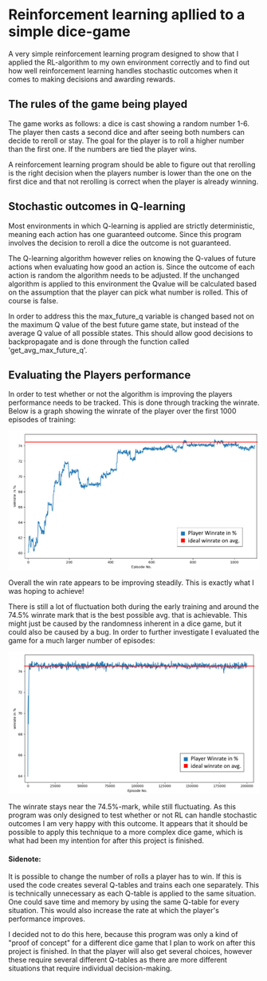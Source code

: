 # Reinforcement learning apllied to a simple dice-game
A very simple reinforcement learning program designed to show that I applied the RL-algorithm to my own environment correctly
and to find out how well reinforcement learning handles stochastic outcomes when it comes to making decisions and awarding rewards.

## The rules of the game being played
The game works as follows: a dice is cast showing a random number 1-6. The player then casts a second dice and after seeing both numbers can decide to reroll or stay.
The goal for the player is to roll a higher number than the first one. If the numbers are tied the player wins.

A reinforcement learning program should be able to figure out that rerolling is the right decision when the players number is lower than the one on the first dice
and that not rerolling is correct when the player is already winning.


## Stochastic outcomes in Q-learning

Most environments in which Q-learning is applied are strictly deterministic, meaning each action has one guaranteed outcome. Since this program involves the decision to reroll a dice the outcome is not guaranteed.

The Q-learning algorithm however relies on knowing the Q-values of future actions when evaluating how good an action is. Since the outcome of each action is random the algorithm needs to be adjusted.
If the unchanged algorithm is applied to this environment the Qvalue will be calculated based on the assumption that the player can pick what number is rolled. This of course is false.

In order to address this the max_future_q variable is changed based not on the maximum Q value of the best future game state, but instead of the average Q value of all possible states.
This should allow good decisions to backpropagate and is done through the function called 'get_avg_max_future_q'.


## Evaluating the Players performance

In order to test whether or not the algorithm is improving the players performance needs to be tracked. This is done through tracking the winrate. Below is a graph showing the winrate of the player over the first 1000 episodes of training:

![1k Eps](docs/1kEps100kGames.png)

Overall the win rate appears to be improving steadily. This is exactly what I was hoping to achieve!

There is still a lot of fluctuation both during the early training and around the 74.5% winrate mark that is the best possible avg. that is achievable. This might just be caused by the randomness inherent in a dice game, but it could also be caused by a bug.
In order to further investigate I evaluated the game for a much larger number of episodes:

![200k Eps](docs/200kEps75kGames.png)

The winrate stays near the 74.5%-mark, while still fluctuating. As this program was only designed to test whether or not RL can handle stochastic outcomes I am very happy with this outcome.
It appears that it should be possible to apply this technique to a more complex dice game, which is what had been my intention for after this project is finished.


#### Sidenote:

It is possible to change the number of rolls a player has to win. If this is used the code creates several Q-tables and trains each one separately. This is technically unnecessary as each Q-table is applied to the same situation.
One could save time and memory by using the same Q-table for every situation. This would also increase the rate at which the player's performance improves.

I decided not to do this here, because this program was only a kind of "proof of concept" for a different dice game that I plan to work on after this project is finished.
In that the player will also get several choices, however these require several different Q-tables as there are more different situations that require individual decision-making.

